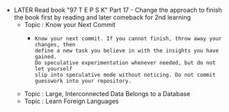 - LATER Read book "97 T E P S K" Part 17 - Change the approach to finish the book first by reading and later comeback for 2nd learning
	- Topic : Know your Next Commit
		- ```apl
		  Know your next commit. If you cannot finish, throw away your changes, then
		  define a new task you believe in with the insights you have gained. 
		  Do speculative experimentation whenever needed, but do not let yourself 
		  slip into speculative mode without noticing. Do not commit guesswork into your repository.
		  ```
	- Topic : Large, Interconnected Data Belongs to a Database
	- Topic : Learn Foreign Languages